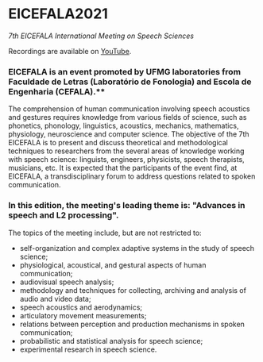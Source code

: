 # EICEFALA2021
*7th EICEFALA International Meeting on Speech Sciences*


Recordings are available on [YouTube](https://www.youtube.com/playlist?list=PLkadV-cNvxQ9wkOkTymRGzf9-2YvX7_2d).


### EICEFALA is an event promoted by UFMG laboratories from Faculdade de Letras (Laboratório de Fonologia) and Escola de Engenharia (CEFALA).**

The comprehension of human communication involving speech acoustics and gestures requires knowledge from various fields of science, such as phonetics, phonology, linguistics, acoustics, mechanics, mathematics, physiology, neuroscience and computer science. The objective of the 7th EICEFALA is to present and discuss theoretical and methodological techniques to researchers from the several areas of knowledge working with speech science: linguists, engineers, physicists, speech therapists, musicians, etc. It is expected that the participants of the event find, at EICEFALA, a transdisciplinary forum to address questions related to spoken communication.

 

### In this edition, the meeting's leading theme is: "Advances in speech and L2 processing". 


The topics of the meeting include, but are not restricted to:

- self-organization and complex adaptive systems in the study of speech science;
- physiological, acoustical, and gestural aspects of human communication;
- audiovisual speech analysis;
- methodology and techniques for collecting, archiving and analysis of audio and video data;
- speech acoustics and aerodynamics;
- articulatory movement measurements;
- relations between perception and production mechanisms in spoken communication;
- probabilistic and statistical analysis for speech science;
- experimental research in speech science.
